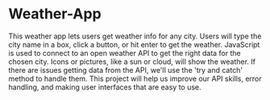 # Weather-App
This weather app lets users get weather info for any city. Users will type the city name in a box, click a button, or hit enter to get the weather. JavaScript is used to connect to an open weather API to get the right data for the chosen city. Icons or pictures, like a sun or cloud, will show the weather.
If there are issues getting data from the API, we'll use the 'try and catch' method to handle them. This project will help us improve our API skills, error handling, and making user interfaces that are easy to use.
